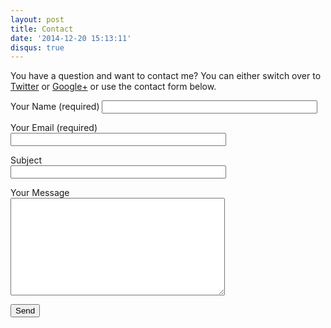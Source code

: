 ```yaml
---
layout: post
title: Contact
date: '2014-12-20 15:13:11'
disqus: true
---
```



You have a question and want to contact me? You can either switch over to [Twitter](https://twitter.com/mvieghofer "My twitter profile") or [Google+](https://plus.google.com/u/0/+MarkusVieghofer/posts "My Google+ profile") or use the contact form below.

<div class="wpcf7" dir="ltr" id="wpcf7-f97-o1" lang="en-US" role="form"><div class="screen-reader-response"></div><form action="/wp-admin/tools.php?ghostexport=true&submit=Download+Ghost+File#wpcf7-f97-o1" class="wpcf7-form" method="post" novalidate="novalidate"><div style="display: none;"><input name="_wpcf7" type="hidden" value="97"></input><input name="_wpcf7_version" type="hidden" value="4.3.1"></input><input name="_wpcf7_locale" type="hidden" value="en_US"></input><input name="_wpcf7_unit_tag" type="hidden" value="wpcf7-f97-o1"></input><input name="_wpnonce" type="hidden" value="ba049f92e0"></input></div>Your Name (required)  
<span class="wpcf7-form-control-wrap your-name"><input aria-invalid="false" aria-required="true" class="wpcf7-form-control wpcf7-text wpcf7-validates-as-required" name="your-name" size="40" type="text" value=""></input></span>

Your Email (required)  
<span class="wpcf7-form-control-wrap your-email"><input aria-invalid="false" aria-required="true" class="wpcf7-form-control wpcf7-text wpcf7-email wpcf7-validates-as-required wpcf7-validates-as-email" name="your-email" size="40" type="email" value=""></input></span>

Subject  
<span class="wpcf7-form-control-wrap your-subject"><input aria-invalid="false" class="wpcf7-form-control wpcf7-text" name="your-subject" size="40" type="text" value=""></input></span>

Your Message  
<span class="wpcf7-form-control-wrap your-message"><textarea aria-invalid="false" class="wpcf7-form-control wpcf7-textarea" cols="40" name="your-message" rows="10"></textarea></span>

<input class="wpcf7-form-control wpcf7-submit" type="submit" value="Send"></input>

<div class="wpcf7-response-output wpcf7-display-none"></div></form></div>
